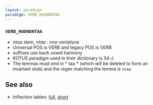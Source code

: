 ```yaml
---
layout: paradigm
paradigm: VERB_HUONONTAA
---
```

### ` VERB_HUONONTAA `

* _ntaa stem, ntaa : nna variations_
* Universal POS is VERB and legacy POS is VERB
* suffixes use back vowel harmony
* KOTUS paradigm used in their dictionary is 54-J
* The lemmas must end in * taa * (which will be deleted to form an invariant stub) and the regex matching the lemma is ` ntaa `

## See also

* Inflection tables: [full](gen/H/huonontaa.html), [short](gen/H/huonontaa_wikt.html)

